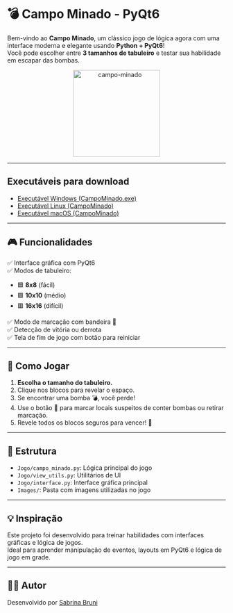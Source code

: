# 💣 Campo Minado - PyQt6

Bem-vindo ao **Campo Minado**, um clássico jogo de lógica agora com uma interface moderna e elegante usando **Python + PyQt6**!  
Você pode escolher entre **3 tamanhos de tabuleiro** e testar sua habilidade em escapar das bombas.

<div align="center">
  <img src="https://play-lh.googleusercontent.com/tnsq20TaSFBOpR4UE1pjB2qf4CZDYJsX1QimrAj9BuVnyOJwDOCiWOS5cb2p-tLuHA=w240-h480-rw" alt="campo-minado" width="200"/>
</div>

---

## Executáveis para download

- [Executável Windows (CampoMinado.exe)](https://github.com/SabrinaBruni28/JogoCampoMinado-2.0/actions/runs/17224197826/artifacts/3848786671)
- [Executável Linux (CampoMinado)](https://github.com/SabrinaBruni28/JogoCampoMinado-2.0/actions/runs/17224197826/artifacts/3848787746)
- [Executável macOS (CampoMinado)](https://github.com/SabrinaBruni28/JogoCampoMinado-2.0/actions/runs/17224197826/artifacts/3848787939)

---

## 🎮 Funcionalidades

✅ Interface gráfica com PyQt6  
✅ Modos de tabuleiro:  
- 🟦 **8x8** (fácil)  
- 🟪 **10x10** (médio)  
- 🟥 **16x16** (difícil)  

✅ Modo de marcação com bandeira 🚩  
✅ Detecção de vitória ou derrota  
✅ Tela de fim de jogo com botão para reiniciar   

---

## 🧠 Como Jogar

1. **Escolha o tamanho do tabuleiro.**
2. Clique nos blocos para revelar o espaço.
3. Se encontrar uma bomba 💣, você perde!
4. Use o botão 🚩 para marcar locais suspeitos de conter bombas ou retirar marcação.
5. Revele todos os blocos seguros para vencer! 🎉

---

## 🧩 Estrutura

- `Jogo/campo_minado.py`: Lógica principal do jogo
- `Jogo/view_utils.py`: Utilitários de UI
- `Jogo/interface.py`: Interface gráfica principal
- `Images/`: Pasta com imagens utilizadas no jogo

---

## 💡 Inspiração

Este projeto foi desenvolvido para treinar habilidades com interfaces gráficas e lógica de jogos.  
Ideal para aprender manipulação de eventos, layouts em PyQt6 e lógica de jogo em grade.

---
## 🧑‍💻 Autor

Desenvolvido por [Sabrina Bruni](https://github.com/SabrinaBruni28)

